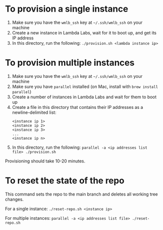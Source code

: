 # To provision a single instance
1. Make sure you have the `wmlb_ssh` key at `~/.ssh/wmlb_ssh` on your machine
2. Create a new instance in Lambda Labs, wait for it to boot up, and get its IP address
3. In this directory, run the following: `./provision.sh <lambda instance ip>`

# To provision multiple instances
1. Make sure you have the `wmlb_ssh` key at `~/.ssh/wmlb_ssh` on your machine
2. Make sure you have `parallel` installed (on Mac, install with `brew install parallel`)
3. Create a number of instances in Lambda Labs and wait for them to boot up
4. Create a file in this directory that contains their IP addresses as a newline-delimited list:
    ```
    <instance ip 1>
    <instance ip 2>
    <instance ip 3>
    ...
    <instance ip n>
    ```
5. In this directory, run the following: `parallel -a <ip addresses list file> ./provision.sh`

Provisioning should take 10-20 minutes.

# To reset the state of the repo

This command sets the repo to the main branch and deletes all working tree changes.

For a single instance: `./reset-repo.sh <instance ip>`

For multiple instances: `parallel -a <ip addresses list file> ./reset-repo.sh` 
